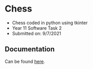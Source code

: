 # Chess

- Chess coded in python using tkinter
- Year 11 Software Task 2
- Submitted on: 9/7/2021

## Documentation

Can be found [here](Report.pdf).